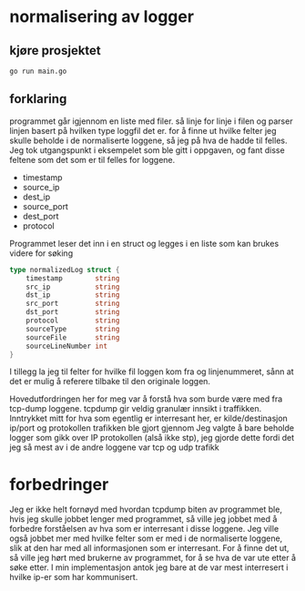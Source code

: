 # normalisering av logger

## kjøre prosjektet

~~~
go run main.go
~~~

## forklaring

programmet går igjennom en liste med filer. så linje for linje i filen og parser linjen basert på hvilken type loggfil det er.
for å finne ut hvilke felter jeg skulle beholde i de normaliserte loggene, så jeg på hva de hadde til felles.
Jeg tok utgangspunkt i eksempelet som ble gitt i oppgaven, og fant disse feltene som det som er til felles for loggene.

- timestamp
- source_ip
- dest_ip
- source_port
- dest_port
- protocol

Programmet leser det inn i en struct og legges i en liste som kan brukes videre for søking

~~~go
type normalizedLog struct {
	timestamp        string
	src_ip           string
	dst_ip           string
	src_port         string
	dst_port         string
	protocol         string
	sourceType       string
	sourceFile       string
	sourceLineNumber int
}
~~~

I tillegg la jeg til felter for hvilke fil loggen kom fra og linjenummeret, sånn at det er mulig å referere tilbake til den originale loggen.

Hovedutfordringen her for meg var å forstå hva som burde være med fra tcp-dump loggene.
tcpdump gir veldig granulær innsikt i traffikken. Inntrykket mitt for hva som egentlig er interresant her,
er kilde/destinasjon ip/port og protokollen trafikken ble gjort gjennom
Jeg valgte å bare beholde logger som gikk over IP protokollen (alså ikke stp), jeg gjorde dette fordi det jeg så mest av i de andre loggene var tcp og udp trafikk

# forbedringer

Jeg er ikke helt fornøyd med hvordan tcpdump biten av programmet ble, hvis jeg skulle jobbet lenger med programmet, så ville jeg jobbet med
å forbedre forståelsen av hva som er interresant i disse loggene.
Jeg ville også jobbet mer med hvilke felter som er med i de normaliserte loggene, slik at den har med all informasjonen som er interresant.
For å finne det ut, så ville jeg hørt med brukerne av programmet, for å se hva de var ute etter å søke etter. I min implementasjon antok jeg
bare at de var mest interresert i hvilke ip-er som har kommunisert.
